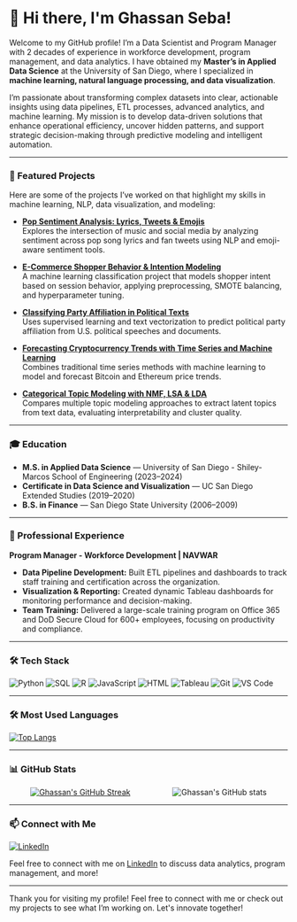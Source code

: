 # 👋 Hi there, I'm Ghassan Seba!

Welcome to my GitHub profile! I’m a Data Scientist and Program Manager with 2 decades of experience in workforce development, program management, and data analytics. I have obtained my **Master’s in Applied Data Science** at the University of San Diego, where I specialized in **machine learning, natural language processing, and data visualization**.

I’m passionate about transforming complex datasets into clear, actionable insights using data pipelines, ETL processes, advanced analytics, and machine learning. My mission is to develop data-driven solutions that enhance operational efficiency, uncover hidden patterns, and support strategic decision-making through predictive modeling and intelligent automation.

---

### 🚀 Featured Projects
Here are some of the projects I’ve worked on that highlight my skills in machine learning, NLP, data visualization, and modeling:

- **[Pop Sentiment Analysis: Lyrics, Tweets & Emojis](https://github.com/gseba/Pop-Sentiment-Analysis-Lyrics-Tweets-Emojis)**  
  Explores the intersection of music and social media by analyzing sentiment across pop song lyrics and fan tweets using NLP and emoji-aware sentiment tools.

- **[E-Commerce Shopper Behavior & Intention Modeling](https://github.com/gseba/E-Commerce-Shopper-Behavior-Intention-Modeling)**  
  A machine learning classification project that models shopper intent based on session behavior, applying preprocessing, SMOTE balancing, and hyperparameter tuning.

- **[Classifying Party Affiliation in Political Texts](https://github.com/gseba/Classifying-Party-Affiliation-in-Political-Texts)**  
  Uses supervised learning and text vectorization to predict political party affiliation from U.S. political speeches and documents.

- **[Forecasting Cryptocurrency Trends with Time Series and Machine Learning](https://github.com/gseba/Forecasting-Cryptocurrency-Trends-with-Time-Series-and-Machine-Learning)**  
  Combines traditional time series methods with machine learning to model and forecast Bitcoin and Ethereum price trends.

- **[Categorical Topic Modeling with NMF, LSA & LDA](https://github.com/gseba/Categorical-Topic-Modeling-with-NMF-LSA-LDA)**  
  Compares multiple topic modeling approaches to extract latent topics from text data, evaluating interpretability and cluster quality.

---

### 🎓 Education
- **M.S. in Applied Data Science** — University of San Diego - Shiley-Marcos School of Engineering (2023–2024)  
- **Certificate in Data Science and Visualization** — UC San Diego Extended Studies (2019–2020)  
- **B.S. in Finance** — San Diego State University (2006–2009)

---

### 💼 Professional Experience
**Program Manager - Workforce Development | NAVWAR**  
- **Data Pipeline Development:** Built ETL pipelines and dashboards to track staff training and certification across the organization.  
- **Visualization & Reporting:** Created dynamic Tableau dashboards for monitoring performance and decision-making.  
- **Team Training:** Delivered a large-scale training program on Office 365 and DoD Secure Cloud for 600+ employees, focusing on productivity and compliance.

---

### 🛠 Tech Stack
<p>
  <img alt="Python" src="https://img.shields.io/badge/-Python-3776AB?style=flat-square&logo=python&logoColor=white" />
  <img alt="SQL" src="https://img.shields.io/badge/-SQL-4479A1?style=flat-square&logo=mysql&logoColor=white" />
  <img alt="R" src="https://img.shields.io/badge/-R-276DC3?style=flat-square&logo=r&logoColor=white" />
  <img alt="JavaScript" src="https://img.shields.io/badge/-JavaScript-F7DF1C?style=flat-square&logo=javascript&logoColor=black" />
  <img alt="HTML" src="https://img.shields.io/badge/-HTML-E34F26?style=flat-square&logo=html5&logoColor=white" />
  <img alt="Tableau" src="https://img.shields.io/badge/-Tableau-E97627?style=flat-square&logo=tableau&logoColor=white" />
  <img alt="Git" src="https://img.shields.io/badge/-Git-F05032?style=flat-square&logo=git&logoColor=white" />
  <img alt="VS Code" src="https://img.shields.io/badge/-VS%20Code-007ACC?style=flat-square&logo=visual-studio-code&logoColor=white" />
</p>

---

### 🛠 Most Used Languages
[![Top Langs](https://github-readme-stats.vercel.app/api/top-langs/?username=gseba&layout=compact&hide_border=true&bg_color=151515&title_color=fb4362&text_color=9e9e9e)](https://github.com/anuraghazra/github-readme-stats)

---

### 📊 GitHub Stats

<div style="display: flex; justify-content: space-around;">
    <a href="https://git.io/streak-stats">
        <img src="https://github-readme-streak-stats.herokuapp.com/?user=gseba&theme=dark&hide_border=true" alt="Ghassan's GitHub Streak"/>
    </a>
    <img src="https://github-readme-stats.vercel.app/api?username=gseba&hide_border=true&show_icons=true&bg_color=151515&title_color=fb4362&icon_color=fb4362&text_color=9e9e9e" alt="Ghassan's GitHub stats"/>
</div>

---

### 📫 Connect with Me
[![LinkedIn](https://img.shields.io/badge/LinkedIn-0077B5?style=flat-square&logo=linkedin&logoColor=white)](https://linkedin.com/in/ghassanseba)

Feel free to connect with me on [LinkedIn](https://linkedin.com/in/ghassanseba) to discuss data analytics, program management, and more!

---

Thank you for visiting my profile! Feel free to connect with me or check out my projects to see what I’m working on. Let's innovate together!
